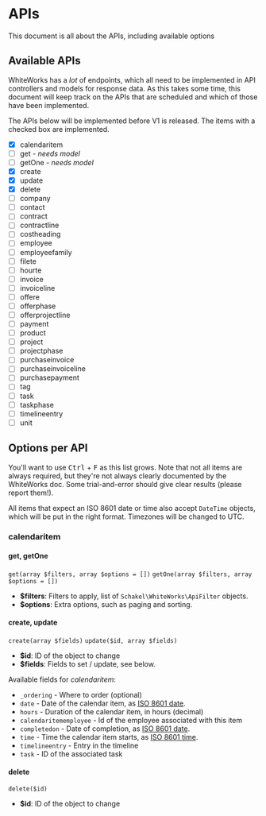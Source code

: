 # APIs

This document is all about the APIs, including available options

## Available APIs

WhiteWorks has a *lot* of endpoints, which all need to be implemented in API
controllers and models for response data. As this takes some time, this document
will keep track on the APIs that are scheduled and which of those have been
implemented.

The APIs below will be implemented before V1 is released. The items with a
checked box are implemented.

- [x]   calendaritem
  - [ ] get - *needs model*
  - [ ] getOne - *needs model*
  - [x] create
  - [x] update
  - [x] delete
- [ ]   company
- [ ]   contact
- [ ]   contract
- [ ]   contractline
- [ ]   costheading
- [ ]   employee
- [ ]   employeefamily
- [ ]   filete
- [ ]   hourte
- [ ]   invoice
- [ ]   invoiceline
- [ ]   offere
- [ ]   offerphase
- [ ]   offerprojectline
- [ ]   payment
- [ ]   product
- [ ]   project
- [ ]   projectphase
- [ ]   purchaseinvoice
- [ ]   purchaseinvoiceline
- [ ]   purchasepayment
- [ ]   tag
- [ ]   task
- [ ]   taskphase
- [ ]   timelineentry
- [ ]   unit

## Options per API

You'll want to use <kbd>Ctrl</kbd> + <kbd>F</kbd> as this list grows. Note that
not all items are always required, but they're not always clearly documented by
the WhiteWorks doc. Some trial-and-error should give clear results (please
report them!).

All items that expect an ISO 8601 date or time also accept `DateTime` objects,
which will be put in the right format. Timezones will be changed to UTC.

### calendaritem
#### get, getOne

`get(array $filters, array $options = [])`
`getOne(array $filters, array $options = [])`

- **$filters**: Filters to apply, list of `Schakel\WhiteWorks\ApiFilter` objects.
- **$options**: Extra options, such as paging and sorting.

<!-- TODO -->

#### create, update

`create(array $fields)`
`update($id, array $fields)`

- **$id**: ID of the object to change
- **$fields**: Fields to set / update, see below.

Available fields for *calendaritem*:
- `_ordering` - Where to order (optional)
- `date` - Date of the calendar item, as [ISO 8601 date][8601-date].
- `hours` - Duration of the calendar item, in hours (decimal)
- `calendaritememployee` - Id of the employee associated with this item
- `completedon` - Date of completion, as [ISO 8601 date][8601-date].
- `time` - Time the calendar item starts, as [ISO 8601 time][8601-time].
- `timelineentry` - Entry in the timeline
- `task` - ID of the associated task

#### delete

`delete($id)`

- **$id**: ID of the object to change



[8601-date]: https://en.wikipedia.org/wiki/ISO_8601#Calendar_dates
[8601-time]: https://en.wikipedia.org/wiki/ISO_8601#Times
[8601]: https://en.wikipedia.org/wiki/ISO_8601
